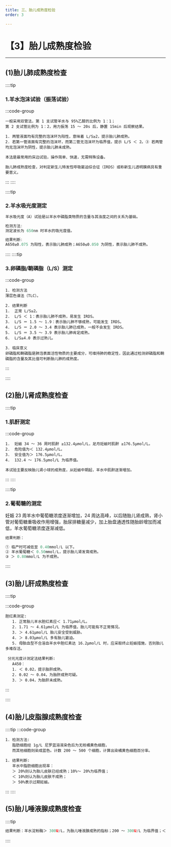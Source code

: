 ```yaml
---
title: 三、胎儿成熟度检验
order: 3

---
```


# 【3】胎儿成熟度检验

<kaodian :text="'临床检验基础记忆卡'" />

<!-- ###### 第十七章 羊水检查

> 临床检验基础 -->

<beitiL/>

---

## (1)胎儿肺成熟度检查

<son :text="'临床检验基础检验记忆卡'" text1="(1)胎儿肺成熟度检查" :textOption="[['了解','专业知识','相关专业知识'],['了解','相关专业知识','专业知识'],['了解','相关专业知识','专业知识']]" />

::::tip

### 1.羊水泡沫试验（振荡试验）

:::code-group

```js[检查方法]
一般采用双管法，第 1 支试管羊水与 95%乙醇的比例为 1：1；
第 2 支试管比例为 1：2，用力振荡 15 ～ 20s 后，静置 15min 后观察结果。
```

```js[结果判断]
1. 两管液面均有完整的泡沫环为阳性，意味着 L/S≥2，提示胎儿肺成熟。
2. 若第一管液面有完整的泡沫环，而第二管无泡沫环为临界值，提示 L/S ＜ 2。③ 若两管均无泡沫环为阴性，提示胎儿肺未成熟。
```

```js[评价]
本法是最常用的床边试验，操作简单、快速，无需特殊设备。
```

```js[临床意义]
胎儿肺成熟度检查，对判定新生儿特发性呼吸窘迫综合征（IRDS）或称新生儿透明膜病具有重要意义。
```

:::
::::

::::tip

### 2.羊水吸光度测定

```js
羊水吸光度（A）试验是以羊水中磷脂类物质的含量与其浊度之间的关系为基础。

检测方法:
测定波长为 650nm 时羊水的吸光度值。

结果判断:
A650≥0.075 为阳性，表示胎儿肺成熟；A650≤0.050 为阴性，表示胎儿肺不成熟。

```

::::
::::tip

### 3.卵磷脂/鞘磷脂（L/S）测定

:::code-group

```js[检测方法]
1. 检测方法
薄层色谱法（TLC）。
```

```js[结果判断]
2. 结果判断
1.  正常 L/S≥2。
2.  L/S ＜ 1：表示胎儿肺不成熟，易发生 IRDS。
3.  L/S ＝ 1.5 ～ 1.9：表示胎儿肺不够成熟，可能发生 IRDS。
4.  L/S ＝ 2.0 ～ 3.4 表示胎儿肺已成熟，一般不会发生 IRDS。
5.  L/S ＝ 3.5 ～ 3.9 表示胎儿肺肯定成熟。
6.  L/S≥4.0 表示过熟儿。
```

```js[临床意义]
3. 临床意义
卵磷脂和鞘磷脂是肺泡表面活性物质的主要成分，可维持肺的稳定性，因此通过检测卵磷脂和鞘磷脂的含量及其比值可判断胎儿肺的成熟度。
```

:::

::::

## (2)胎儿肾成熟度检查

<son :text="'临床检验基础检验记忆卡'" text1="(2)胎儿肾成熟度检查" :textOption="[['了解','专业知识','相关专业知识'],['了解','相关专业知识','专业知识'],['了解','相关专业知识','专业知识']]" />

::::tip

### 1.肌酐测定

:::code-group

```js[结果判断]
1.  妊娠 34 ～ 36 周时肌酐 ≥132.4μmol/L，足月妊娠时肌酐 ≥176.5μmol/L。
2.  危险值为＜ 132.4μmol/L。
3.  安全值为＞ 176.5μmol/L。
4.  132.4 ～ 176.5μmol/L 为临界值。
```

```js[临床意义]
本试验主要反映胎儿肾小球的成熟度，从妊娠中期起，羊水中肌酐逐渐增加。
```

:::
::::

::::tip

### 2.葡萄糖的测定

妊娠 23 周羊水中葡萄糖浓度逐渐增加，24 周达高峰，以后随胎儿肾成熟，肾小管对葡萄糖重吸收作用增强，胎尿排糖量减少，加上胎盘通透性随胎龄增加而减低，羊水葡萄糖浓度逐渐减低。

```js
结果判断：

① 临产时可减低至 0.40mmol/L 以下。
② 羊水葡萄糖＜ 0.50mmol/L，提示胎儿肾发育成熟。
③ ＞ 0.80mmol/L 为不成熟。
```

::::

## (3)胎儿肝成熟度检查

<son :text="'临床检验基础检验记忆卡'" text1="(3)胎儿肝成熟度检查" :textOption="[['了解','专业知识','相关专业知识'],['了解','相关专业知识','专业知识'],['了解','相关专业知识','专业知识']]" />

::::tip

:::code-group

```js[胆红素测定]
胆红素测定:
   1. 正常胎儿羊水胆红素应＜ 1.71μmol/L。
   2. 1.71 ～ 4.61μmol/L 为临界值，胎儿可能有不正常情况。
   3. ＞ 4.61μmol/L 胎儿安全受到威胁。
   4. ＞ 8.03μmol/L 多有胎儿窘迫。
   5. 母胎血型不合溶血羊水中胆红素达 16.2μmol/L 时，应采取终止妊娠措施，否则胎儿多难存活。
```

```js[分光光度计测定法]
 分光光度计测定法结果判断:
   A450：
   1. ＜ 0.02，提示胎肝成熟。
   2. 0.02 ～ 0.04，为胎肝成熟可疑。
   3. ＞ 0.04，为胎肝未成熟。
```

:::

::::

## (4)胎儿皮脂腺成熟度检查

<son :text="'临床检验基础检验记忆卡'" text1="(4)胎儿皮脂腺成熟度检查" :textOption="[['了解','专业知识','相关专业知识'],['了解','相关专业知识','专业知识'],['了解','相关专业知识','专业知识']]" />

::::tip
:::code-group

```js[检测方法]
1. 检测方法:
   脂肪细胞经 1g/L 尼罗蓝溶液染色后为无核橘黄色细胞，
   而其他细胞则染成蓝色。计数 200 ～ 500 个细胞，计算出染橘黄色细胞百分率。
```

```js[结果判断]
1. 结果判断:
   羊水中脂肪细胞出现率：
   ＞ 20%则认为胎儿皮肤已经成熟；10%～ 20%为临界值；
   ＜ 10%则认为胎儿皮肤不成熟；
   ＞ 50%表示过期妊娠。
```

:::
::::

## (5)胎儿唾液腺成熟度检查

<son :text="'临床检验基础检验记忆卡'" text1="(5)胎儿唾液腺成熟度检查" :textOption="[['了解','专业知识','相关专业知识'],['了解','相关专业知识','专业知识'],['了解','相关专业知识','专业知识']]" />

::::tip

```js
结果判断：羊水淀粉酶＞ 300U/L，为胎儿唾液腺成熟的指标；200 ～ 300U/L 为临界值；＜ 200U/L 为胎儿唾液腺不成熟。
```

::::
